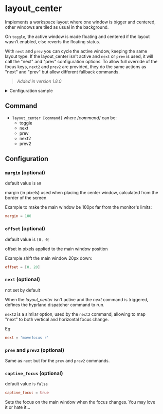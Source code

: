 # layout_center

Implements a workspace layout where one window is bigger and centered,
other windows are tiled as usual in the background.

On `toggle`, the active window is made floating and centered if the layout wasn't enabled, else reverts the floating status.

With `next` and `prev` you can cycle the active window, keeping the same layout type.
If the layout_center isn't active and `next` or `prev` is used, it will call the "next" and "prev" configuration options.
To allow full override of the focus keys, `next2` and `prev2` are provided, they do the same actions as "next" and "prev" but allow different fallback commands.

> _Added in version 1.8.0_

<details>
<summary>Configuration sample</summary>

```toml
[layout_center]
margin = 60
offset = [0, 30]
next = "movefocus r"
prev = "movefocus l"
next2 = "movefocus d"
prev2 = "movefocus u"
```

using the following in `hyprland.conf`:
```sh
bind = $mainMod, M, exec, pypr layout_center toggle # toggle the layout
## focus change keys
bind = $mainMod, left, exec, pypr layout_center prev
bind = $mainMod, right, exec, pypr layout_center next
bind = $mainMod, up, exec, pypr layout_center prev2
bind = $mainMod, down, exec, pypr layout_center next2
```

You can completely ignore `next2` and `prev2` if you are allowing focus change (when the layout is enabled) in a single direction, eg:

```sh
bind = $mainMod, up, movefocus, u
bind = $mainMod, down, movefocus, d
```

</details>


## Command

- `layout_center [command]` where *[command]* can be:
  - toggle
  - next
  - prev
  - next2
  - prev2

## Configuration

### `margin` (optional)

default value is `60`

margin (in pixels) used when placing the center window, calculated from the border of the screen.

Example to make the main window be 100px far from the monitor's limits:
```toml
margin = 100
```

### `offset` (optional)

default value is `[0, 0]`

offset in pixels applied to the main window position

Example shift the main window 20px down:
```toml
offset = [0, 20]
```

### `next` (optional)

not set by default

When the *layout_center* isn't active and the *next* command is triggered, defines the hyprland dispatcher command to run.

`next2` is a similar option, used by the `next2` command, allowing to map "next" to both vertical and horizontal focus change.

Eg:
```toml
next = "movefocus r"
```

### `prev` and `prev2` (optional)

Same as `next` but for the `prev` and `prev2` commands.


### `captive_focus` (optional)

default value is `false`

```toml
captive_focus = true
```

Sets the focus on the main window when the focus changes.
You may love it or hate it...
